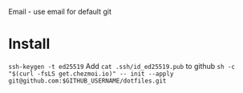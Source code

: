 Email - use email for default git

# Install

`ssh-keygen -t ed25519`
Add `cat .ssh/id_ed25519.pub` to github
`sh -c "$(curl -fsLS get.chezmoi.io)" -- init --apply git@github.com:$GITHUB_USERNAME/dotfiles.git`
